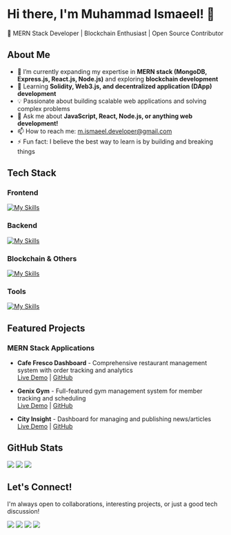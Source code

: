 # Hi there, I'm Muhammad Ismaeel! 👋

🚀 MERN Stack Developer | Blockchain Enthusiast | Open Source Contributor

## About Me

- 🔭 I’m currently expanding my expertise in **MERN stack (MongoDB, Express.js, React.js, Node.js)** and exploring **blockchain development**
- 🌱 Learning **Solidity, Web3.js, and decentralized application (DApp) development**
- 💡 Passionate about building scalable web applications and solving complex problems
- 💬 Ask me about **JavaScript, React, Node.js, or anything web development!**
- 📫 How to reach me: [m.ismaeel.developer@gmail.com](mailto:m.ismaeel.developer@gmail.com)
- ⚡ Fun fact: I believe the best way to learn is by building and breaking things

## Tech Stack

### Frontend
[![My Skills](https://skillicons.dev/icons?i=js,html,css,react,redux,nextjs,tailwind,styledcomponents)](https://skillicons.dev)

### Backend
[![My Skills](https://skillicons.dev/icons?i=nodejs,express,mongodb,mysql,graphql,firebase)](https://skillicons.dev)

### Blockchain & Others
[![My Skills](https://skillicons.dev/icons?i=solidity,git,github,aws,linux)](https://skillicons.dev)

### Tools
[![My Skills](https://skillicons.dev/icons?i=git,github,vscode,figma,vercel,netlify)](https://skillicons.dev)

## Featured Projects

### MERN Stack Applications
- **Cafe Fresco Dashboard** - Comprehensive restaurant management system with order tracking and analytics  
  [Live Demo](https://cafe-fresco-dashboard.vercel.app/) | [GitHub](https://github.com/ismaeeldev/cafeFresco-dashboard)

- **Genix Gym** - Full-featured gym management system for member tracking and scheduling  
  [Live Demo](https://github.com/ismaeeldev/Genix-Gym) | [GitHub](https://github.com/ismaeeldev/Genix-Gym)

- **City Insight** - Dashboard for managing and publishing news/articles  
  [Live Demo](https://city-insight-sigma.vercel.app/) | [GitHub](https://github.com/ismaeeldev/CityInsight)

## GitHub Stats

![](https://github-readme-stats.vercel.app/api?username=ismaeeldev&show_icons=true&theme=dark&hide_border=true&count_private=true)
![](https://github-readme-streak-stats.herokuapp.com/?user=ismaeeldev&theme=dark&hide_border=true)
![](https://github-readme-stats.vercel.app/api/top-langs/?username=ismaeeldev&theme=dark&hide_border=true&include_all_commits=true&count_private=true&layout=compact)

## Let's Connect!

I'm always open to collaborations, interesting projects, or just a good tech discussion!

<a href="https://linkedin.com/in/ismaeeldev786" target="_blank"><img src="https://img.shields.io/badge/LinkedIn-0077B5?style=for-the-badge&logo=linkedin&logoColor=white"></a>
<a href="https://twitter.com/ismaeel_dev" target="_blank"><img src="https://img.shields.io/badge/Twitter-1DA1F2?style=for-the-badge&logo=twitter&logoColor=white"></a>
<a href="mailto:m.ismaeel.developer@gmail.com"><img src="https://img.shields.io/badge/Gmail-D14836?style=for-the-badge&logo=gmail&logoColor=white"></a>
<a href="https://ismaeeldev.netlify.app/" target="_blank"><img src="https://img.shields.io/badge/Portfolio-%23000000.svg?style=for-the-badge&logo=firefox&logoColor=white"></a>
